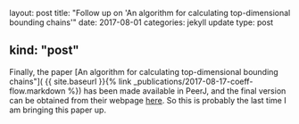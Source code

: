 layout: post
title:  "Follow up on 'An algorithm for calculating top-dimensional bounding chains'"
date:   2017-08-01
categories: jekyll update
type: post

kind: "post"
---

Finally, the paper [An algorithm for calculating top-dimensional bounding chains"]( {{ site.baseurl }}{% link _publications/2017-08-17-coeff-flow.markdown %}) has been made available in PeerJ, and the final version can be obtained from their webpage [here](https://peerj.com/articles/cs-153/?td=bl). So this is probably the last time I am bringing this paper up.

